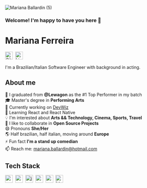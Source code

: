 ![Mariana Ballardin (5)](https://github.com/Mariballardin/Mariballardin/assets/96913788/1e3e5530-b11b-44a7-97ee-a8d64aa8b9dd)

### Welcome! I'm happy to have you here 👋
# Mariana Ferreira
<a href="https://www.github.com/https://github.com/Mariballardin" target="_blank"><img src="https://img.shields.io/badge/GitHub-100000?style=flat&logo=github&logoColor=white" alt="GitHub Badge" height="25"></a>&nbsp;
<a href="https://www.linkedin.com/in/marianaballardinferreira/" target="_blank"><img src="https://img.shields.io/badge/LinkedIn-0077B5?style=flat&logo=linkedin&logoColor=white" alt="LinkedIn Badge" height="25"></a>&nbsp;

I'm a Brazilian/Italian Software Engineer with background in acting.


## About me
🔭&nbsp;I graduated from **@Lewagon** as the #1 Top Performer in my batch 
<br/>🎓&nbsp;Master's degree in **Performing Arts**
<br/>🌱&nbsp;Currently working on [DevWiz](https://www.devwiz.me/) 
<br/>🌱&nbsp;Learning React and React Native
<br/>💡&nbsp;I'm interested about **Arts && Technology, Cinema, Sports, Travel**
<br/>🤝&nbsp;I like to collaborate in **Open Source Projects**
<br/>😄&nbsp;Pronouns **She/Her**
<br/>🌎&nbsp;Half brazilian, half italian, moving around **Europe**
<br/>⚡&nbsp;Fun fact **I'm a stand up comedian**
<br/>📫&nbsp;Reach me: [mariana.ballardin@hotmail.com](mailto:mariana.ballardin@hotmail.com)

## Tech Stack
<img src="https://img.shields.io/badge/Ruby-05122A?style=flat&logo=ruby" alt="ruby Badge" height="25">&nbsp;
<img src="https://img.shields.io/badge/RubyOnRails-05122A?style=flat&logo=ruby-on-rails" alt="ruby Badge" height="25">&nbsp;
<img src="https://img.shields.io/badge/Javascript-05122A?style=flat&logo=javascript" alt="javascript Badge" height="25">&nbsp;
<img src="https://img.shields.io/badge/React-05122A?style=flat&logo=react" alt="react Badge" height="25">&nbsp;
<img src="https://img.shields.io/badge/Css3-05122A?style=flat&logo=css3" alt="css3 Badge" height="25">&nbsp;
<img src="https://img.shields.io/badge/Html5-05122A?style=flat&logo=html5" alt="html5 Badge" height="25">&nbsp;


